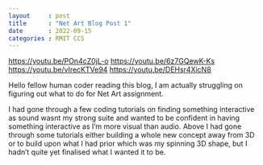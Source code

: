 ```yaml
---
layout     : post
title      : "Net Art Blog Post 1"
date       : 2022-09-15
categories : RMIT CCS
---
```


https://youtu.be/POn4cZ0jL-o
https://youtu.be/6z7GQewK-Ks
https://youtu.be/vIrecKTVe94
https://youtu.be/DEHsr4XicN8

Hello fellow human coder reading this blog, I am actually struggling on figuring out what to do for Net Art assignment. 

I had gone through a few coding tutorials on finding something interactive as sound wasnt my strong suite and wanted to be confident in having something interactive as I’m more visual than audio.
Above I had gone through some tutorials either building a whole new concept away from 3D or to build upon what I had prior which was my spinning 3D shape, but I hadn’t quite yet finalised what I wanted it to be.